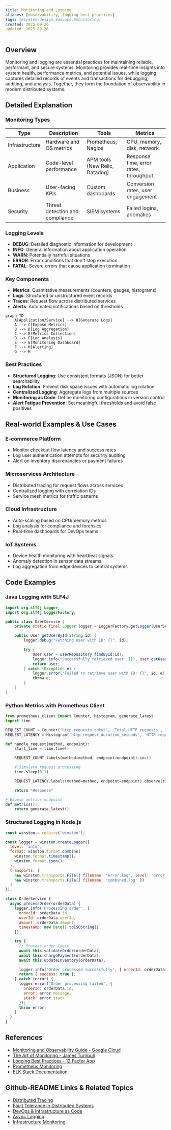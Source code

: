 ```yaml
---
title: Monitoring and Logging
aliases: [observability, logging best practices]
tags: [#system-design,#devops,#monitoring]
created: 2025-09-26
updated: 2025-09-26
---
```


## Overview

Monitoring and logging are essential practices for maintaining reliable, performant, and secure systems. Monitoring provides real-time insights into system health, performance metrics, and potential issues, while logging captures detailed records of events and transactions for debugging, auditing, and analysis. Together, they form the foundation of observability in modern distributed systems.

## Detailed Explanation

### Monitoring Types

| Type | Description | Tools | Metrics |
|------|-------------|-------|---------|
| Infrastructure | Hardware and OS metrics | Prometheus, Nagios | CPU, memory, disk, network |
| Application | Code-level performance | APM tools (New Relic, Datadog) | Response time, error rates, throughput |
| Business | User-facing KPIs | Custom dashboards | Conversion rates, user engagement |
| Security | Threat detection and compliance | SIEM systems | Failed logins, anomalies |

### Logging Levels

- **DEBUG**: Detailed diagnostic information for development
- **INFO**: General information about application operation
- **WARN**: Potentially harmful situations
- **ERROR**: Error conditions that don't stop execution
- **FATAL**: Severe errors that cause application termination

### Key Components

- **Metrics**: Quantitative measurements (counters, gauges, histograms)
- **Logs**: Structured or unstructured event records
- **Traces**: Request flow across distributed services
- **Alerts**: Automated notifications based on thresholds

```mermaid
graph TD
    A[Application/Service] --> B[Generate Logs]
    A --> C[Expose Metrics]
    B --> D[Log Aggregation]
    C --> E[Metrics Collection]
    D --> F[Log Analysis]
    E --> G[Monitoring Dashboard]
    F --> H[Alerting]
    G --> H
```

### Best Practices

- **Structured Logging**: Use consistent formats (JSON) for better searchability
- **Log Rotation**: Prevent disk space issues with automatic log rotation
- **Centralized Logging**: Aggregate logs from multiple sources
- **Monitoring as Code**: Define monitoring configurations in version control
- **Alert Fatigue Prevention**: Set meaningful thresholds and avoid false positives

## Real-world Examples & Use Cases

### E-commerce Platform
- Monitor checkout flow latency and success rates
- Log user authentication attempts for security auditing
- Alert on inventory discrepancies or payment failures

### Microservices Architecture
- Distributed tracing for request flows across services
- Centralized logging with correlation IDs
- Service mesh metrics for traffic patterns

### Cloud Infrastructure
- Auto-scaling based on CPU/memory metrics
- Log analysis for compliance and forensics
- Real-time dashboards for DevOps teams

### IoT Systems
- Device health monitoring with heartbeat signals
- Anomaly detection in sensor data streams
- Log aggregation from edge devices to central systems

## Code Examples

### Java Logging with SLF4J

```java
import org.slf4j.Logger;
import org.slf4j.LoggerFactory;

public class UserService {
    private static final Logger logger = LoggerFactory.getLogger(UserService.class);

    public User getUserById(String id) {
        logger.debug("Fetching user with ID: {}", id);

        try {
            User user = userRepository.findById(id);
            logger.info("Successfully retrieved user: {}", user.getUsername());
            return user;
        } catch (Exception e) {
            logger.error("Failed to retrieve user with ID: {}", id, e);
            throw e;
        }
    }
}
```

### Python Metrics with Prometheus Client

```python
from prometheus_client import Counter, Histogram, generate_latest
import time

REQUEST_COUNT = Counter('http_requests_total', 'Total HTTP requests', ['method', 'endpoint'])
REQUEST_LATENCY = Histogram('http_request_duration_seconds', 'HTTP request latency', ['method', 'endpoint'])

def handle_request(method, endpoint):
    start_time = time.time()

    REQUEST_COUNT.labels(method=method, endpoint=endpoint).inc()

    # Simulate request processing
    time.sleep(0.1)

    REQUEST_LATENCY.labels(method=method, endpoint=endpoint).observe(time.time() - start_time)

    return "Response"

# Expose metrics endpoint
def metrics():
    return generate_latest()
```

### Structured Logging in Node.js

```javascript
const winston = require('winston');

const logger = winston.createLogger({
  level: 'info',
  format: winston.format.combine(
    winston.format.timestamp(),
    winston.format.json()
  ),
  transports: [
    new winston.transports.File({ filename: 'error.log', level: 'error' }),
    new winston.transports.File({ filename: 'combined.log' })
  ]
});

class OrderService {
  async processOrder(orderData) {
    logger.info('Processing order', {
      orderId: orderData.id,
      userId: orderData.userId,
      amount: orderData.amount,
      timestamp: new Date().toISOString()
    });

    try {
      // Process order logic
      await this.validateOrder(orderData);
      await this.chargePayment(orderData);
      await this.updateInventory(orderData);

      logger.info('Order processed successfully', { orderId: orderData.id });
      return { success: true };
    } catch (error) {
      logger.error('Order processing failed', {
        orderId: orderData.id,
        error: error.message,
        stack: error.stack
      });
      throw error;
    }
  }
}
```

## References

- [Monitoring and Observability Guide - Google Cloud](https://cloud.google.com/monitoring)
- [The Art of Monitoring - James Turnbull](https://www.artofmonitoring.com/)
- [Logging Best Practices - 12 Factor App](https://12factor.net/logs)
- [Prometheus Monitoring](https://prometheus.io/docs/introduction/overview/)
- [ELK Stack Documentation](https://www.elastic.co/guide/index.html)

## Github-README Links & Related Topics

- [Distributed Tracing](../distributed-tracing/README.md)
- [Fault Tolerance in Distributed Systems](../fault-tolerance-in-distributed-systems/README.md)
- [DevOps & Infrastructure as Code](../devops-and-infrastructure-as-code/README.md)
- [Async Logging](../async-logging/README.md)
- [Infrastructure Monitoring](../infrastructure-monitoring/README.md)
